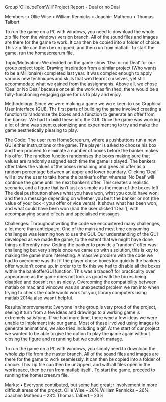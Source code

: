 Group ‘OllieJoeTomWill’ Project Report - Deal or no Deal

Members: • Ollie Wise • William Rennicks • Joachim Matheou • Thomas Talbert

To run the game on a PC with windows, you need to download the whole zip file from the windows version branch. All of the sound files and images are there for the game to work. It can then be copied into a folder of choice. This zip file can then be unzipped, and then run from matlab. To start the game, run the homescreen.m file. 

Topic/Motivation: We decided on the game show ‘Deal or no Deal’ for our group project topic. Drawing inspiration from a similar project (Who wants to be a Millionaire) completed last year. It was complex enough to apply various new techniques and skills that we’d learnt ourselves, yet still accommodate what we gained from the assignments. Above all, we chose ‘Deal or No Deal’ because once all the work was finished, there would be a fully-functioning engaging game for us to play and enjoy.

Methodology: Since we were making a game we were keen to use Graphical User Interface (GUI). The first parts of building the game involved creating a function to randomize the boxes and a function to generate an offer from the banker. We had to build these into the GUI. Once the game was working a lot of time was spent customizing and experimenting to try and make the game aesthetically pleasing to play. 

The Code: The user runs HomeScreen.m, where a pushbuttons run a new GUI either instructions or the game. The player is asked to choose his box and then proceed to eliminate a number of boxes before the banker makes his offer. The randbox function randomises the boxes making sure that values are randomly assigned each time the game is played. The bankers offer takes the values of the boxes remaining and gives an offer as a random percentage between an upper and lower boundary. Clicking ‘Deal’ will allow the user to take home the banker’s offer, whereas ‘No Deal’ will continue the game until the next banker’s offer. This creates a realistic scenario, and a figure that isn’t just as simple as the mean of the boxes left. The deal pushbutton shows what you have won, what you could have won, and then a message depending on whether you beat the banker or not (the value of your box < your offer or vice versa). It shows what has been won, and what could have been won (had the user clicked ‘Deal’), with accompanying sound effects and specialised messages. 

Challenges: Throughout writing the code we encountered many challenges, a lot more than anticipated. One of the main and most time consuming challenges was learning how to use the GUI. Our understanding of the GUI developed as we made the game, to the extent that we might have done things differently now. Getting the banker to provide a “random” offer was challenging but very simple once we came up with a solution, this is key to making the game more interesting. A massive problem with the code we had to overcome was that if the player chose boxes too quickly the bankers offer wouldn’t come up. In order to to fix this we had to disable all the boxes within the bankofferGUI function. This was a tradeoff for practicality over appearance as the game does not look as good with the boxes being disabled and doesn’t run as nicely. Overcoming the compatibility between matlab on mac and windows was an unexpected problem we ran into when trying to check the code would work for you, library computers using matlab 2014a also wasn’t helpful.      

Results/improvements: Everyone in the group is very proud of the project, seeing it turn from a few ideas and drawings to a working game is extremely satisfying. If we had more time, there were a few ideas we were unable to implement into our game. Most of these involved using images to generate animations, we also tried including a gif. At the start of our project we wanted to be able to give the option to play the game again without closing the figure and re running but we couldn’t manage. 

To run the game on a PC with windows, you simply need to download the whole zip file from the master branch. All of the sound files and images are there for the game to work seamlessly. It can then be copied into a folder of choice. This zip file can then be unzipped, and with all files open in the workspace, then be run from matlab itself . To start the game, proceed to running the homescreen.m file. 

Marks:
•	Everyone contributed, but some had greater involvement in more difficult areas of the project. 
Ollie Wise – 28% 
William Rennicks – 26% 
Joachim Matheou – 23%
Thomas Talbert – 23%
